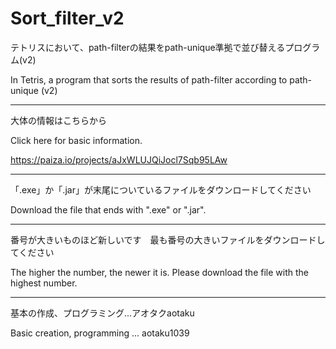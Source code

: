 # Sort_filter_v2

テトリスにおいて、path-filterの結果をpath-unique準拠で並び替えるプログラム(v2)

In Tetris, a program that sorts the results of path-filter according to path-unique (v2)

---

大体の情報はこちらから

Click here for basic information.

https://paiza.io/projects/aJxWLUJQiJocl7Sqb95LAw

---

「.exe」か「.jar」が末尾についているファイルをダウンロードしてください

Download the file that ends with ".exe" or ".jar".

---

番号が大きいものほど新しいです　最も番号の大きいファイルをダウンロードしてください

The higher the number, the newer it is. Please download the file with the highest number.

---

基本の作成、プログラミング...アオタクaotaku

Basic creation, programming ... aotaku1039
